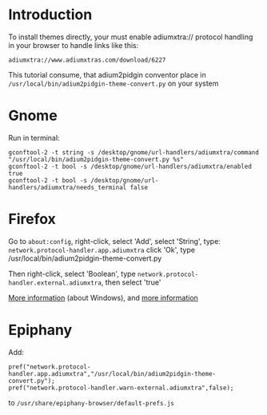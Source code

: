 # Introduction #

To install themes directly, your must enable adiumxtra:// protocol handling in your browser to handle links like this:

`adiumxtra://www.adiumxtras.com/download/6227`

This tutorial consume, that adium2pidgin conventor place in `/usr/local/bin/adium2pidgin-theme-convert.py` on your system

# Gnome #
Run in terminal:
```
gconftool-2 -t string -s /desktop/gnome/url-handlers/adiumxtra/command "/usr/local/bin/adium2pidgin-theme-convert.py %s"
gconftool-2 -t bool -s /desktop/gnome/url-handlers/adiumxtra/enabled true
gconftool-2 -t bool -s /desktop/gnome/url-handlers/adiumxtra/needs_terminal false
```

# Firefox #

Go to `about:config`, right-click, select 'Add', select 'String', type: `network.protocol-handler.app.adiumxtra` click 'Ok', type /usr/local/bin/adium2pidgin-theme-convert.py

Then right-click, select 'Boolean', type `network.protocol-handler.external.adiumxtra`, then select 'true'

[More information](http://kb.mozillazine.org/Register_protocol#Linux_and_Mac) (about Windows), and [more information](http://support.mozilla.com/ru/kb/The+protocol+is+not+associated+with+any+program)

# Epiphany #

Add:
```
pref("network.protocol-handler.app.adiumxtra","/usr/local/bin/adium2pidgin-theme-convert.py");
pref("network.protocol-handler.warn-external.adiumxtra",false);
```
to `/usr/share/epiphany-browser/default-prefs.js`